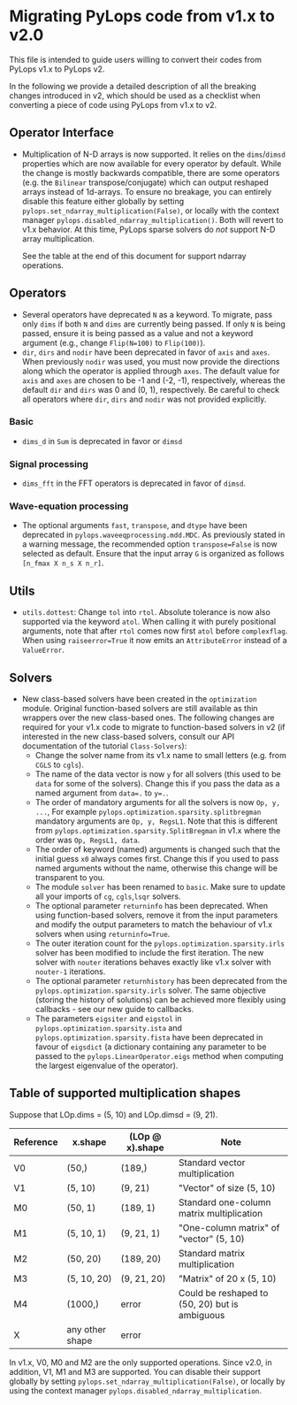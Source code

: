 # Migrating PyLops code from v1.x to v2.0

This file is intended to guide users willing to convert their codes from PyLops v1.x to PyLops v2.

In the following we provide a detailed description of all the breaking changes introduced in v2, which
should be used as a checklist when converting a piece of code using PyLops from v1.x to v2.

## Operator Interface
- Multiplication of N-D arrays is now supported. It relies on the ``dims``/``dimsd`` properties which are now available
  for every operator by default. While the change is mostly backwards compatible, there are some operators (e.g. the ``Bilinear``
  transpose/conjugate) which can output reshaped arrays instead of 1d-arrays. To ensure no breakage, you can entirely disable this
  feature either globally by setting ``pylops.set_ndarray_multiplication(False)``, or locally with the context manager
  ``pylops.disabled_ndarray_multiplication()``. Both will revert to v1.x behavior. At this time, PyLops sparse solvers do
  *not* support N-D array multiplication.

  See the table at the end of this document for support ndarray operations.

## Operators
- Several operators have deprecated `N` as a keyword. To migrate, pass only `dims` if both `N` and `dims` are currently
  being passed. If only `N` is being passed, ensure it is being passed as a value and not a keyword argument (e.g.,
  change `Flip(N=100)` to `Flip(100)`).
- `dir`, `dirs` and `nodir` have been deprecated in favor of `axis` and `axes`. When previously `nodir` was used, you
  must now provide the directions along which the operator is applied through `axes`. The default value for `axis` and
  `axes` are chosen to be -1 and (-2, -1), respectively, whereas the default `dir` and `dirs` was 0 and (0, 1), respectively.
  Be careful to check all operators where `dir`, `dirs` and `nodir` was not provided explicitly.
### Basic
- `dims_d` in `Sum` is deprecated in favor or `dimsd`
### Signal processing
- `dims_fft` in the FFT operators is deprecated in favor of `dimsd`.
### Wave-equation processing
- The optional arguments ``fast``, ``transpose``, and ``dtype`` have been deprecated in ``pylops.waveeqprocessing.mdd.MDC``.
  As previously stated in a warning message, the recommended option ``transpose=False`` is now selected as default.
  Ensure that the input array ``G`` is organized as follows ``[n_fmax X n_s X n_r]``.

## Utils
- `utils.dottest`: Change `tol` into `rtol`. Absolute tolerance is now also supported via the keyword `atol`.
  When calling it with purely positional arguments, note that after `rtol` comes now first `atol` before `complexflag`.
  When using `raiseerror=True` it now emits an `AttributeError` instead of a `ValueError`.

## Solvers
- New class-based solvers have been created in the `optimization` module. Original function-based
  solvers are still available as thin wrappers over the new class-based ones. The following changes
  are required for your v1.x code to migrate to function-based solvers in v2 (if interested in the new
  class-based solvers, consult our API documentation of the tutorial ``Class-Solvers``):
  * Change the solver name from its v1.x name to small letters (e.g. from ``CGLS`` to ``cgls``).
  * The name of the data vector is now ``y`` for all solvers (this used to be ``data`` for some of the solvers).
    Change this if you pass the data as a named argument from ``data=.`` to ``y=.``.
  * The order of mandatory arguments for all the solvers is now ``Op, y, ...``,
    For example ``pylops.optimization.sparsity.splitbregman`` mandatory arguments are ``Op, y, RegsL1``.
    Note that this is different from `pylops.optimization.sparsity.SplitBregman` in v1.x where the order was
    ``Op, RegsL1, data``.
  * The order of keyword (named) arguments is changed such that the initial guess ``x0`` always comes first.
    Change this if you used to pass named arguments without the name, otherwise this change will be transparent to you.
  * The module ``solver`` has been renamed to ``basic``. Make sure to update all your imports of ``cg``,
    ``cgls``,``lsqr`` solvers.
  * The optional parameter ``returninfo`` has been deprecated. When using function-based solvers,
    remove it from the input parameters and modify the output parameters to match the behaviour of
    v1.x solvers when using ``returninfo=True``.
  * The outer iteration count for the `pylops.optimization.sparsity.irls` solver has been modified to include the first
    iteration. The new solver with `nouter` iterations behaves exactly like v1.x solver with `nouter-1` iterations.
  * The optional parameter ``returnhistory`` has been deprecated from the `pylops.optimization.sparsity.irls` solver.
    The same objective (storing the history of solutions) can be achieved more flexibly using callbacks - see our
    new guide to callbacks.
  * The parameters ``eigsiter`` and ``eigstol`` in `pylops.optimization.sparsity.ista` and
    `pylops.optimization.sparsity.fista` have been deprecated in favour of ``eigsdict`` (a dictionary containing any
    parameter to be passed to the ``pylops.LinearOperator.eigs`` method when computing the largest eigenvalue of
    the operator).


## Table of supported multiplication shapes
Suppose that LOp.dims = (5, 10) and LOp.dimsd = (9, 21).

| Reference | x.shape         | (LOp @ x).shape | Note                                           |
| --------- | --------------- | --------------- | ---------------------------------------------- |
| V0        | (50,)           | (189,)          | Standard vector multiplication                 |
| V1        | (5, 10)         | (9, 21)         | "Vector" of size (5, 10)                       |
| M0        | (50, 1)         | (189, 1)        | Standard one-column matrix multiplication      |
| M1        | (5, 10, 1)      | (9, 21, 1)      | "One-column matrix" of "vector" (5, 10)        |
| M2        | (50, 20)        | (189, 20)       | Standard matrix multiplication                 |
| M3        | (5, 10, 20)     | (9, 21, 20)     | "Matrix" of 20 x (5, 10)                       |
| M4        | (1000,)         | error           | Could be reshaped to (50, 20) but is ambiguous |
| X         | any other shape | error           |                                                |

In v1.x, V0, M0 and M2 are the only supported operations. Since v2.0, in addition, V1, M1 and M3 are supported.
You can disable their support globally by setting ``pylops.set_ndarray_multiplication(False)``, or locally by using the context manager ``pylops.disabled_ndarray_multiplication``.
